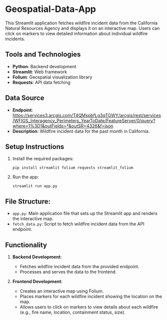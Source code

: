 # Geospatial-Data-App
This Streamlit application fetches wildfire incident data from the California Natural Resources Agency and displays it on an interactive map. Users can click on markers to view detailed information about individual wildfire incidents.

## Tools and Technologies

- **Python**: Backend development
- **Streamlit**: Web framework
- **Folium**: Geospatial visualization library
- **Requests**: API data fetching

## Data Source

- **Endpoint**: https://services3.arcgis.com/T4QMspbfLg3qTGWY/arcgis/rest/services/WFIGS_Interagency_Perimeters_YearToDate/FeatureServer/0/query?where=1%3D1&outFields=*&outSR=4326&f=json
- **Description**: Wildfire incident data for the past month in California.

## Setup Instructions

1. Install the required packages:
    ```
    pip install streamlit folium requests streamlit_folium
    ```

2. Run the app:
    ```
    streamlit run app.py
    ```
## File Structure:

- `app.py`: Main application file that sets up the Streamlit app and renders the interactive map.
- `fetch_data.py`: Script to fetch wildfire incident data from the API endpoint.

## Functionality

1. **Backend Development**:
    - Fetches wildfire incident data from the provided endpoint.
    - Processes and serves the data to the frontend.

2. **Frontend Development**:
    - Creates an interactive map using Folium.
    - Places markers for each wildfire incident showing the location on the map.
    - Allows users to click on markers to view details about each wildfire (e.g., fire name, location, containment status, size).
